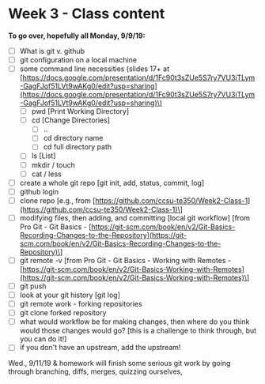 # Week 3 - Class content

**To go over, hopefully all Monday, 9/9/19:**

* [ ] What is git v. github
* [ ] git configuration on a local machine
* [ ] some command line necessities \(slides 17+ at [https://docs.google.com/presentation/d/1Fc90t3sZUe5S7ry7VU3iTLym-GagFJof51LVt9wAKg0/edit?usp=sharing](https://docs.google.com/presentation/d/1Fc90t3sZUe5S7ry7VU3iTLym-GagFJof51LVt9wAKg0/edit?usp=sharing)\)
  * [ ] pwd \[Print Working Directory\]
  * [ ] cd \[Change Directories\]
    * [ ] .. 
    * [ ] cd directory name
    * [ ] cd full directory path
  * [ ] ls \[List\]
  * [ ] mkdir / touch
  * [ ] cat / less
* [ ] create a whole git repo \[git init, add, status, commit, log\]
* [ ] github login
* [ ] clone repo \[e.g., from [https://github.com/ccsu-te350/Week2-Class-1](https://github.com/ccsu-te350/Week2-Class-1)\]
* [ ] modifying files, then adding, and committing \[local git workflow\] \[from Pro Git - Git Basics - [https://git-scm.com/book/en/v2/Git-Basics-Recording-Changes-to-the-Repository](https://git-scm.com/book/en/v2/Git-Basics-Recording-Changes-to-the-Repository)\]
* [ ] git remote -v \[from Pro Git - Git Basics - Working with Remotes - [https://git-scm.com/book/en/v2/Git-Basics-Working-with-Remotes](https://git-scm.com/book/en/v2/Git-Basics-Working-with-Remotes)\]
* [ ] git push
* [ ] look at your git history \[git log\]
* [ ] git remote work - forking repositories
* [ ] git clone forked repository
* [ ] what would workflow be for making changes, then where do you think would those changes would go? \[this is a challenge to think through, but you can do it!\]
* [ ] if you don't have an upstream, add the upstream!

Wed., 9/11/19 & homework will finish some serious git work by going through branching, diffs, merges, quizzing ourselves, 

